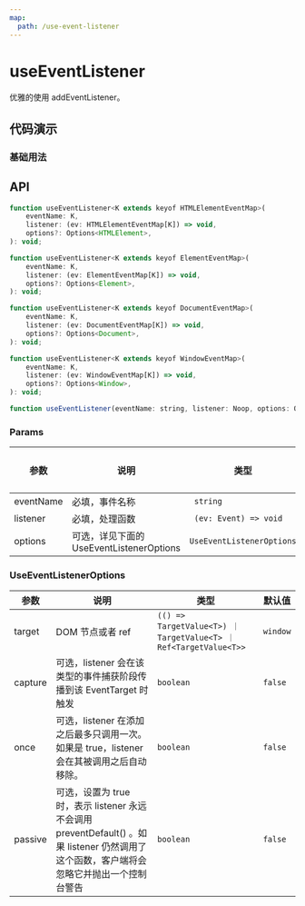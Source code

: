 ```yaml
---
map:
  path: /use-event-listener
---
```


# useEventListener
优雅的使用 addEventListener。

## 代码演示

### 基础用法

<demo src="./demo/demo.vue"
  lang="vue"
  title="基础用法"
  desc="点击按钮查看效果。">
</demo>

## API

```javascript
function useEventListener<K extends keyof HTMLElementEventMap>(
    eventName: K,
    listener: (ev: HTMLElementEventMap[K]) => void,
    options?: Options<HTMLElement>,
): void;

function useEventListener<K extends keyof ElementEventMap>(
    eventName: K,
    listener: (ev: ElementEventMap[K]) => void,
    options?: Options<Element>,
): void;

function useEventListener<K extends keyof DocumentEventMap>(
    eventName: K,
    listener: (ev: DocumentEventMap[K]) => void,
    options?: Options<Document>,
): void;

function useEventListener<K extends keyof WindowEventMap>(
    eventName: K,
    listener: (ev: WindowEventMap[K]) => void,
    options?: Options<Window>,
): void;

function useEventListener(eventName: string, listener: Noop, options: Options): void;
```

### Params

| 参数    | 说明                               | 类型      | 默认值 |
| ------- | ---------------------------------- | --------- | ------ |
| eventName   | 必填，事件名称                      | ` string`     | -      |
| listener   | 必填，处理函数                      | ` (ev: Event) => void`     | -      |
| options | 可选，详见下面的 UseEventListenerOptions | `UseEventListenerOptions` |  -  |


### UseEventListenerOptions

| 参数     | 说明                       | 类型      | 默认值  |
| -------- | -------------------------- | --------- | ------- |
| target     | DOM 节点或者 ref       | `(() => TargetValue<T>) ｜ TargetValue<T> ｜ Ref<TargetValue<T>>`  | `window`  |
| capture  | 可选，listener 会在该类型的事件捕获阶段传播到该 EventTarget 时触发 | `boolean` | `false` |
| once  | 可选，listener 在添加之后最多只调用一次。如果是 true，listener 会在其被调用之后自动移除。 | `boolean` | `false` |
| passive  | 可选，设置为 true 时，表示 listener 永远不会调用 preventDefault() 。如果 listener 仍然调用了这个函数，客户端将会忽略它并抛出一个控制台警告 | `boolean` | `false` |

